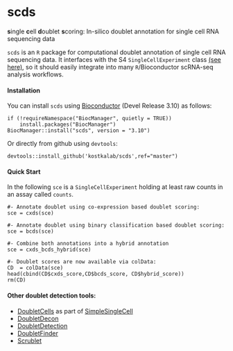 # scds

**s**ingle **c**ell **d**oublet **s**coring: In-silico doublet annotation for single cell RNA sequencing data

```scds``` is an ```R``` package for computational doublet annotation of single cell RNA sequencing data. It interfaces with the S4 ```SingleCellExperiment``` class [(see here)](https://doi.org/doi:10.18129/B9.bioc.SingleCellExperiment), so it should easily integrate into many ```R```/Bioconductor scRNA-seq analysis workflows.

#### Installation

You can install `scds` using [Bioconductor](https://bioconductor.org) (Devel Release 3.10) as follows:

```
if (!requireNamespace("BiocManager", quietly = TRUE))
    install.packages("BiocManager")
BiocManager::install("scds", version = "3.10")
```

Or directly from github using ```devtools```:

```
devtools::install_github('kostkalab/scds',ref="master")
```



#### Quick Start

In the following ```sce``` is a ```SingleCellExperiment``` holding at least raw counts in an assay called ```counts```.

```
#- Annotate doublet using co-expression based doublet scoring:
sce = cxds(sce)

#- Annotate doublet using binary classification based doublet scoring:
sce = bcds(sce)

#- Combine both annotations into a hybrid annotation
sce = cxds_bcds_hybrid(sce)

#- Doublet scores are now available via colData:
CD  = colData(sce)
head(cbind(CD$cxds_score,CD$bcds_score, CD$hybrid_score))
rm(CD)

```

#### Other doublet detection tools:
* [DoubletCells](https://bioconductor.org/packages/release/workflows/vignettes/simpleSingleCell/inst/doc/work-6-doublet.html) as part of [SimpleSingleCell](https://bioconductor.org/packages/release/workflows/html/simpleSingleCell.html)
* [DoubletDecon](https://github.com/EDePasquale/DoubletDecon)
* [DoubletDetection](https://github.com/JonathanShor/DoubletDetection)
* [DoubletFinder](https://github.com/chris-mcginnis-ucsf/DoubletFinder)
* [Scrublet](https://github.com/AllonKleinLab/scrublet)
